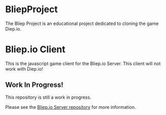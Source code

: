 # BliepProject
The Bliep Project is an educational project dedicated to cloning the game Diep.io.

# Bliep.io Client
This is the javascript game client for the Bliep.io Server. This client will not work with Diep.io!

## Work In Progress!
This repository is still a work in progress.

Please see the [Bliep.io Server repository](https://github.com/devenlil/Bliep.io-Server) for more information.
